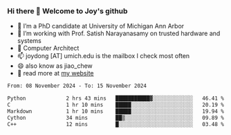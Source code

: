 ### Hi there 👋 Welcome to Joy's github

- 🔭 I’m a PhD candidate at University of Michigan Ann Arbor
- 🌱 I’m working with Prof. Satish Narayanasamy on trusted hardware and systems
- 👯 Computer Architect
- 📫 joydong [AT] umich.edu is the mailbox I check most often
- 😄 also know as jiao_chew
- 💬 read more at [my website](https://joydddd.github.io/)
<!--START_SECTION:waka-->

```txt
From: 08 November 2024 - To: 15 November 2024

Python             2 hrs 43 mins   ███████████▓░░░░░░░░░░░░░   46.41 %
C                  1 hr 10 mins    █████░░░░░░░░░░░░░░░░░░░░   20.19 %
Markdown           1 hr 10 mins    █████░░░░░░░░░░░░░░░░░░░░   19.94 %
Cython             34 mins         ██▒░░░░░░░░░░░░░░░░░░░░░░   09.89 %
C++                12 mins         █░░░░░░░░░░░░░░░░░░░░░░░░   03.48 %
```

<!--END_SECTION:waka-->
